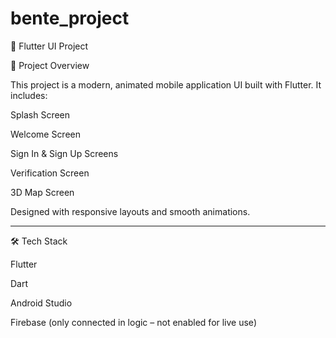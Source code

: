 # bente_project
📱 Flutter UI Project

🔹 Project Overview

This project is a modern, animated mobile application UI built with Flutter. It includes:

Splash Screen

Welcome Screen

Sign In & Sign Up Screens

Verification Screen

3D Map Screen


Designed with responsive layouts and smooth animations.


---

🛠️ Tech Stack

Flutter

Dart

Android Studio

Firebase (only connected in logic – not enabled for live use)

